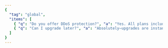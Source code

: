 ```yaml
---
{
  "tag": "global",
  "items": [
    { "q": "Do you offer DDoS protection?", "a": "Yes. All plans include network-level filtering." },
    { "q": "Can I upgrade later?", "a": "Absolutely—upgrades are instant and pro-rated." }
  ]
}
---
```

